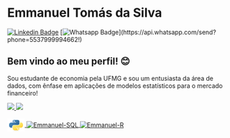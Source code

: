 # Emmanuel Tomás da Silva

[![Linkedin Badge](https://img.shields.io/badge/-Linkedin-blue?style=flat-square&logo=Linkedin&logoColor=white&link=https://www.linkedin.com/in/emmanuel-tomas/)](https://www.linkedin.com/in/emmanuel-tomas/)
[![Whatsapp Badge](https://img.shields.io/badge/-Whatsapp-4CA143?style=flat-square&labelColor=4CA143&logo=whatsapp&logoColor=white&link=https://api.whatsapp.com/send?phone=5537999994662!)](https://api.whatsapp.com/send?phone=5537999994662!)


## Bem vindo ao meu perfil! 😊

Sou estudante de economia pela UFMG e sou um entusiasta da área de dados, com ênfase em aplicações de modelos estatísticos para o mercado financeiro!

 <div>
  <a href="https://github.com/Emmanuel1524">
  <img height="180em" src="https://github-readme-stats.vercel.app/api?username=Emmanuel1524&show_icons=true&theme=dark&include_all_commits=true&count_private=true"/>
  <img height="180em" src="https://github-readme-stats.vercel.app/api/top-langs/?username=Emmanuel1524&layout=compact&langs_count=6&theme=dark"/>
</div>
<div style="display: inline_block"><br>
  <img align="center" alt="Emmanuel-Python" height="30" width="40" src="https://raw.githubusercontent.com/devicons/devicon/master/icons/python/python-original.svg">
  <img align="center" alt="Emmanuel-SQL" height="30" width="40" src="https://cdn.jsdelivr.net/gh/devicons/devicon/icons/mysql/mysql-original-wordmark.svg">  
  <img align="center" alt="Emmanuel-R" height="30" width="40" src="https://cdn.jsdelivr.net/gh/devicons/devicon/icons/rstudio/rstudio-original.svg">
</div>





